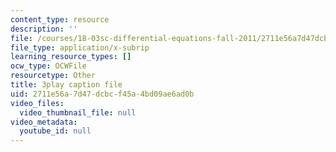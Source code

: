 ```yaml
---
content_type: resource
description: ''
file: /courses/18-03sc-differential-equations-fall-2011/2711e56a7d47dcbcf45a4bd09ae6ad0b_MdzfsfBNJIw.srt
file_type: application/x-subrip
learning_resource_types: []
ocw_type: OCWFile
resourcetype: Other
title: 3play caption file
uid: 2711e56a-7d47-dcbc-f45a-4bd09ae6ad0b
video_files:
  video_thumbnail_file: null
video_metadata:
  youtube_id: null
---
```

